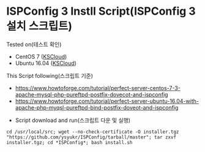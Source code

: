 # ISPConfig 3 Instll Script(ISPConfig 3 설치 스크립트)

Tested on(테스트 확인)
- CentOS 7 ([KSCloud](http://www.kscloud.kr/))
- Ubuntu 16.04 ([KSCloud](http://www.kscloud.kr/))

This Script following(스크립트 기준)
- https://www.howtoforge.com/tutorial/perfect-server-centos-7-3-apache-mysql-php-pureftpd-postfix-dovecot-and-ispconfig
- https://www.howtoforge.com/tutorial/perfect-server-ubuntu-16.04-with-apache-php-myqsl-pureftpd-bind-postfix-doveot-and-ispconfig

* Script download and run(스크립트 다운 및 실행)
```shell
cd /usr/local/src; wget --no-check-certificate -O installer.tgz "https://github.com/ysyukr/ISPConfig/tarball/master"; tar zxvf installer.tgz; cd *ISPConfig*; bash install.sh
```